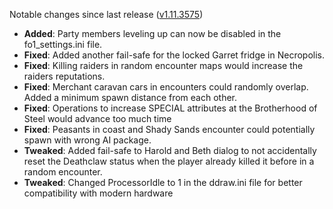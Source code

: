 Notable changes since last release ([v1.11.3575](https://github.com/rotators/Fo1in2/releases/tag/v1.11.3575))

- **Added**: Party members leveling up can now be disabled in the fo1_settings.ini file.
- **Fixed**: Added another fail-safe for the locked Garret fridge in Necropolis.
- **Fixed**: Killing raiders in random encounter maps would increase the raiders reputations.
- **Fixed**: Merchant caravan cars in encounters could randomly overlap. Added a minimum spawn distance from each other.
- **Fixed**: Operations to increase SPECIAL attributes at the Brotherhood of Steel would advance too much time
- **Fixed**: Peasants in coast and Shady Sands encounter could potentially spawn with wrong AI package.
- **Tweaked**: Added fail-safe to Harold and Beth dialog to not accidentally reset the Deathclaw status when the player already killed it before in a random encounter.
- **Tweaked**: Changed ProcessorIdle to 1 in the ddraw.ini file for better compatibility with modern hardware
